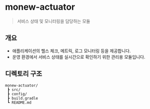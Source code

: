 # monew-actuator
> 서비스 상태 및 모니터링을 담당하는 모듈

## 개요
- 애플리케이션의 헬스 체크, 메트릭, 로그 모니터링 등을 제공합니다.  
- 운영 환경에서 서비스 상태를 실시간으로 확인하기 위한 관리용 모듈입니다.  

## 디렉토리 구조
```plaintext
monew-actuator/
 ┣ src/
 ┣ config/
 ┣ build.gradle
 ┗ README.md

